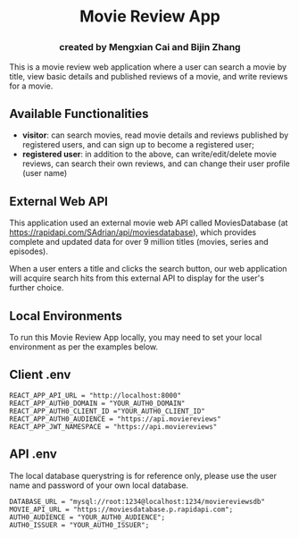 # <p style="text-align: center;"> Movie Review App</p>

### <p style="text-align: center;"> created by Mengxian Cai and Bijin Zhang</p>

This is a movie review web application where a user can search a movie by title, view basic details and published reviews of a movie, and write reviews for a movie.

## Available Functionalities

- **visitor**: can search movies, read movie details and reviews published by registered users, and can sign up to become a registered user;
- **registered user**: in addition to the above, can write/edit/delete movie reviews, can search their own reviews, and can change their user profile (user name)

## External Web API

This application used an external movie web API called MoviesDatabase (at <https://rapidapi.com/SAdrian/api/moviesdatabase>), which provides complete and updated data for over 9 million titles (movies, series and episodes).

When a user enters a title and clicks the search button, our web application will acquire search hits from this external API to display for the user's further choice.

## Local Environments

To run this Movie Review App locally, you may need to set your local environment as per the examples below.

## Client .env

```
REACT_APP_API_URL = "http://localhost:8000"
REACT_APP_AUTH0_DOMAIN = "YOUR_AUTH0_DOMAIN"
REACT_APP_AUTH0_CLIENT_ID ="YOUR_AUTH0_CLIENT_ID"
REACT_APP_AUTH0_AUDIENCE = "https://api.moviereviews"
REACT_APP_JWT_NAMESPACE = "https://api.moviereviews"
```

## API .env

The local database querystring is for reference only, please use the user name and password of your own local database.

```
DATABASE_URL = "mysql://root:1234@localhost:1234/moviereviewsdb"
MOVIE_API_URL = "https://moviesdatabase.p.rapidapi.com";
AUTH0_AUDIENCE = "YOUR_AUTH0_AUDIENCE";
AUTH0_ISSUER = "YOUR_AUTH0_ISSUER";
```
